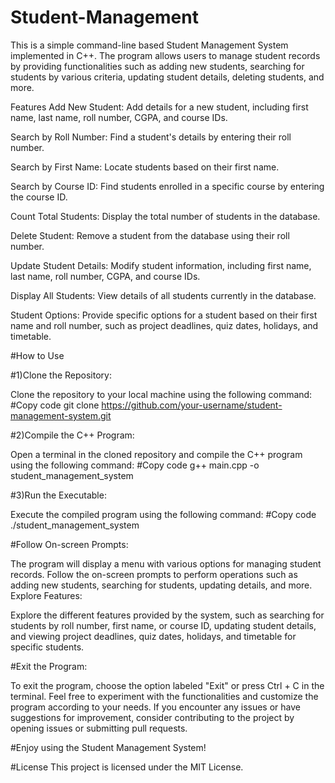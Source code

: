 # Student-Management

This is a simple command-line based Student Management System implemented in C++. The program allows users to manage student records by providing functionalities such as adding new students, searching for students by various criteria, updating student details, deleting students, and more.

Features
Add New Student: Add details for a new student, including first name, last name, roll number, CGPA, and course IDs.

Search by Roll Number: Find a student's details by entering their roll number.

Search by First Name: Locate students based on their first name.

Search by Course ID: Find students enrolled in a specific course by entering the course ID.

Count Total Students: Display the total number of students in the database.

Delete Student: Remove a student from the database using their roll number.

Update Student Details: Modify student information, including first name, last name, roll number, CGPA, and course IDs.

Display All Students: View details of all students currently in the database.

Student Options: Provide specific options for a student based on their first name and roll number, such as project deadlines, quiz dates, holidays, and timetable.


#How to Use

#1)Clone the Repository:

Clone the repository to your local machine using the following command:
#Copy code
git clone https://github.com/your-username/student-management-system.git


#2)Compile the C++ Program:

Open a terminal in the cloned repository and compile the C++ program using the following command:
#Copy code
g++ main.cpp -o student_management_system

#3)Run the Executable:

Execute the compiled program using the following command:
#Copy code
./student_management_system


#Follow On-screen Prompts:

The program will display a menu with various options for managing student records.
Follow the on-screen prompts to perform operations such as adding new students, searching for students, updating details, and more.
Explore Features:

Explore the different features provided by the system, such as searching for students by roll number, first name, or course ID, updating student details, and viewing project deadlines, quiz dates, holidays, and timetable for specific students.

#Exit the Program:

To exit the program, choose the option labeled "Exit" or press Ctrl + C in the terminal.
Feel free to experiment with the functionalities and customize the program according to your needs. If you encounter any issues or have suggestions for improvement, consider contributing to the project by opening issues or submitting pull requests.

#Enjoy using the Student Management System!

#License
This project is licensed under the MIT License.
